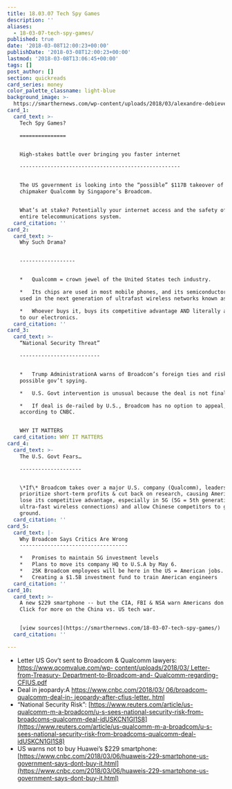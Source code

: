 ```yaml
---
title: 18.03.07 Tech Spy Games
description: ''
aliases:
  - 18-03-07-tech-spy-games/
published: true
date: '2018-03-08T12:00:23+00:00'
publishDate: '2018-03-08T12:00:23+00:00'
lastmod: '2018-03-08T13:06:45+00:00'
tags: []
post_author: []
section: quickreads
card_series: money
color_palette_classname: light-blue
background_image: >-
  https://smarthernews.com/wp-content/uploads/2018/03/alexandre-debieve-561298-unsplash-scaled.jpg
card_1:
  card_text: >-
    Tech Spy Games?

    ===============


    High-stakes battle over bringing you faster internet

    ----------------------------------------------------


    The US government is looking into the “possible” $117B takeover of US
    chipmaker Qualcomm by Singapore’s Broadcom.


    What’s at stake? Potentially your internet access and the safety of our
    entire telecommunications system.
  card_citation: ''
card_2:
  card_text: >-
    Why Such Drama?  


    ------------------


    *   Qualcomm = crown jewel of the United States tech industry.

    *   Its chips are used in most mobile phones, and its semiconductors will be
    used in the next generation of ultrafast wireless networks known as 5G.

    *   Whoever buys it, buys its competitive advantage AND literally a way “in”
    to our electronics.
  card_citation: ''
card_3:
  card_text: >-
    “National Security Threat”

    --------------------------


    *   Trump AdministrationA warns of Broadcom’s foreign ties and risks of
    possible gov’t spying.

    *   U.S. Govt intervention is unusual because the deal is not finalized.

    *   If deal is de-railed by U.S., Broadcom has no option to appeal,
    according to CNBC.


    WHY IT MATTERS
  card_citation: WHY IT MATTERS
card_4:
  card_text: >-
    The U.S. Govt Fears…

    --------------------


    \*If\* Broadcom takes over a major U.S. company (Qualcomm), leadership will
    prioritize short-term profits & cut back on research, causing America to
    lose its competitive advantage, especially in 5G (5G = 5th generation
    ultra-fast wireless connections) and allow Chinese competitors to gain
    ground.
  card_citation: ''
card_5:
  card_text: |-
    Why Broadcom Says Critics Are Wrong
    -----------------------------------

    *   Promises to maintain 5G investment levels
    *   Plans to move its company HQ to U.S.A by May 6.
    *   25K Broadcom employees will be here in the US = American jobs.
    *   Creating a $1.5B investment fund to train American engineers
  card_citation: ''
card_10:
  card_text: >-
    A new $229 smartphone -- but the CIA, FBI & NSA warn Americans don't buy it!
    Click for more on the China vs. US tech war.


    [view sources](https://smarthernews.com/18-03-07-tech-spy-games/)
  card_citation: ''

---
```

*   Letter US Gov’t sent to Broadcom & Qualcomm lawyers: [https://www.qcomvalue.com/wp- content/uploads/2018/03/ Letter-from-Treasury- Department-to-Broadcom-and- Qualcomm-regarding-CFIUS.pdf](https://www.qcomvalue.com/wp-)
*   Deal in jeopardy:A [https://www.cnbc.com/2018/03/ 06/broadcom-qualcomm-deal-in- jeopardy-after-cfius-letter. html](https://www.cnbc.com/2018/03/)
*   “National Security Risk”: [https://www.reuters.com/article/us-qualcomm-m-a-broadcom/u-s-sees-national-security-risk-from-broadcoms-qualcomm-deal-idUSKCN1GI1S8](https://www.reuters.com/article/us-qualcomm-m-a-broadcom/u-s-sees-national-security-risk-from-broadcoms-qualcomm-deal-idUSKCN1GI1S8)
*   US warns not to buy Huawei’s $229 smartphone: [https://www.cnbc.com/2018/03/06/huaweis-229-smartphone-us-government-says-dont-buy-it.html](https://www.cnbc.com/2018/03/06/huaweis-229-smartphone-us-government-says-dont-buy-it.html)